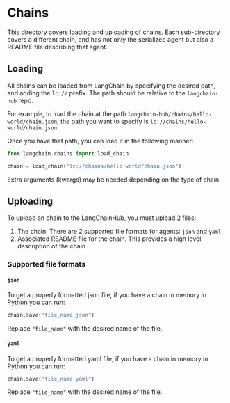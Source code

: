 # Chains

This directory covers loading and uploading of chains. 
Each sub-directory covers a different chain, and has not only the serialized agent but also a README file describing that agent.

## Loading

All chains can be loaded from LangChain by specifying the desired path, and adding the `lc://` prefix. The path should be relative to the `langchain-hub` repo.

For example, to load the chain at the path `langchain-hub/chains/hello-world/chain.json`, the path you want to specify is `lc://chains/hello-world/chain.json`

Once you have that path, you can load it in the following manner:

```python
from langchain.chains import load_chain

chain = load_chain("lc://chains/hello-world/chain.json")
```

Extra arguments (kwargs) may be needed depending on the type of chain.

## Uploading

To upload an chain to the LangChainHub, you must upload 2 files:
1. The chain. There are 2 supported file formats for agents: `json` and `yaml`. 
2. Associated README file for the chain. This provides a high level description of the chain.


### Supported file formats

#### `json`
To get a properly formatted json file, if you have a chain in memory in Python you can run:
```python
chain.save("file_name.json")
```

Replace `"file_name"` with the desired name of the file.

#### `yaml`
To get a properly formatted yaml file, if you have a chain in memory in Python you can run:
```python
chain.save("file_name.yaml")
```

Replace `"file_name"` with the desired name of the file.
